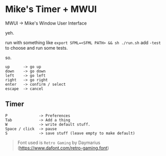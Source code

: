 # Mike's Timer + MWUI

MWUI -> Mike's Window User Interface

yeh.

run with something like `export SFML=<SFML PATH> && sh ./run.sh`
add `-test` to choose and run some tests.

so.
```
up      -> go up
down    -> go down
left    -> go left
right   -> go right
enter   -> confirm / select
escape  -> cancel
```

## Timer
```
P              -> Preferences
Tab            -> Add a thing
W              -> write default stuff.
Space / click  -> pause
S              -> save stuff (leave empty to make default)
```
 
 > Font used is `Retro Gaming` by Daymarius (https://www.dafont.com/retro-gaming.font)


